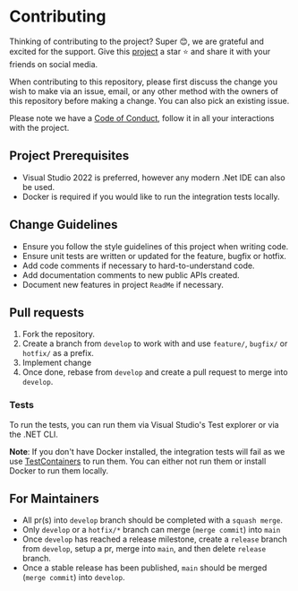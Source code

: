 # Contributing

Thinking of contributing to the project? Super 😊, we are grateful and excited for the support. Give this [project](https://github.com/mishael-o/Dapper.SimpleSqlBuilder) a star ⭐️ and share it with your friends on social media.

When contributing to this repository, please first discuss the change you wish to make via an issue, email, or any other method with the owners of this repository before making a change. You can also pick an existing issue.

Please note we have a [Code of Conduct](https://github.com/mishael-o/Dapper.SimpleSqlBuilder/blob/main/docs/CODE_OF_CONDUCT.md), follow it in all your interactions with the project.

## Project Prerequisites

- Visual Studio 2022 is preferred, however any modern .Net IDE can also be used.
- Docker is required if you would like to run the integration tests locally.

## Change Guidelines

- Ensure you follow the style guidelines of this project when writing code.
- Ensure unit tests are written or updated for the feature, bugfix or hotfix.
- Add code comments if necessary to hard-to-understand code.
- Add documentation comments to new public APIs created.
- Document new features in project `ReadMe` if necessary.

## Pull requests

1. Fork the repository.
2. Create a branch from `develop` to work with and use `feature/`, `bugfix/` or `hotfix/` as a prefix.
3. Implement change
4. Once done, rebase from `develop` and create a pull request to merge into `develop`.

### Tests

To run the tests, you can run them via Visual Studio's Test explorer or via the .NET CLI.

**Note**: If you don't have Docker installed, the integration tests will fail as we use [TestContainers](https://github.com/testcontainers/testcontainers-dotnet) to run them. You can either not run them or install Docker to run them locally.

## For Maintainers

- All pr(s) into `develop` branch should be completed with a `squash merge`.
- Only `develop` or a `hotfix/*` branch can merge (`merge commit`) into `main`
- Once `develop` has reached a release milestone, create a `release` branch from `develop`, setup a pr, merge into `main`, and then delete `release` branch.
- Once a stable release has been published, `main` should be merged (`merge commit`) into `develop`.
